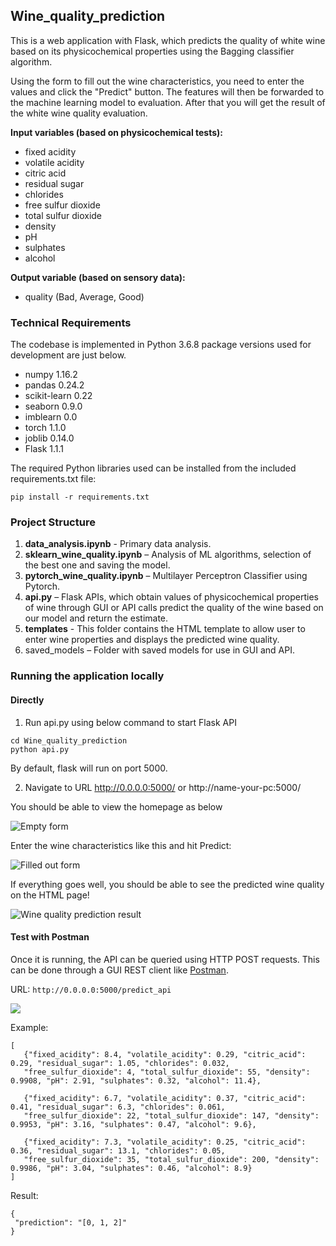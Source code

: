 ## Wine_quality_prediction
This is a web application with Flask, which predicts the quality of white wine based on its 
physicochemical properties using the Bagging classifier algorithm.

Using the form to fill out the wine characteristics, you need to enter the values and click the "Predict" button. 
The features will then be forwarded to the machine learning model to evaluation.
After that you will get the result of the white wine quality evaluation.

**Input variables (based on physicochemical tests):**
- fixed acidity
- volatile acidity
- citric acid
- residual sugar
- chlorides
- free sulfur dioxide
- total sulfur dioxide
- density
- pH
- sulphates
- alcohol

**Output variable (based on sensory data):**
- quality (Bad, Average, Good)

### Technical Requirements
The codebase is implemented in Python 3.6.8 package versions used for development are just below.
- numpy 1.16.2
- pandas 0.24.2
- scikit-learn 0.22
- seaborn 0.9.0
- imblearn 0.0
- torch 1.1.0
- joblib 0.14.0
- Flask 1.1.1

The required Python libraries used can be installed from the included requirements.txt file:
```
pip install -r requirements.txt
```

### Project Structure
1. **data_analysis.ipynb** - Primary data analysis.
2. **sklearn_wine_quality.ipynb** – Analysis of ML algorithms, selection of the best one and saving the model.
3. **pytorch_wine_quality.ipynb** – Multilayer Perceptron Classifier using Pytorch.
4. **api.py** – Flask APIs, which obtain values of physicochemical properties of wine through 
GUI or API calls predict the quality of the wine based on our model and return the estimate.
5. **templates** - This folder contains the HTML template to allow user to enter wine properties and displays the predicted wine quality.
6. saved_models – Folder with saved models for use in GUI and API.

### Running the application locally
#### Directly

1. Run api.py using below command to start Flask API
```
cd Wine_quality_prediction
python api.py
```
By default, flask will run on port 5000.

2. Navigate to URL http://0.0.0.0:5000/ or http://name-your-pc:5000/

You should be able to view the homepage as below

![](.screenshot/form.png "Empty form")

Enter the wine characteristics like this and hit Predict:

![](.screenshot/filled_out_form.png "Filled out form") 

If everything goes well, you should  be able to see the predicted wine quality on the HTML page!

![](.screenshot/result.png "Wine quality prediction result")

#### Test with Postman
Once it is running, the API can be queried using HTTP POST requests. 
This can be done through a GUI REST client like [Postman](https://www.getpostman.com/).

URL: ```http://0.0.0.0:5000/predict_api```

![](.screenshot/postman.png)

Example:
 ```
[
	{"fixed_acidity": 8.4, "volatile_acidity": 0.29, "citric_acid": 0.29, "residual_sugar": 1.05, "chlorides": 0.032, 
	"free_sulfur_dioxide": 4, "total_sulfur_dioxide": 55, "density": 0.9908, "pH": 2.91, "sulphates": 0.32, "alcohol": 11.4},
	
	{"fixed_acidity": 6.7, "volatile_acidity": 0.37, "citric_acid": 0.41, "residual_sugar": 6.3, "chlorides": 0.061, 
	"free_sulfur_dioxide": 22, "total_sulfur_dioxide": 147, "density": 0.9953, "pH": 3.16, "sulphates": 0.47, "alcohol": 9.6},	

	{"fixed_acidity": 7.3, "volatile_acidity": 0.25, "citric_acid": 0.36, "residual_sugar": 13.1, "chlorides": 0.05, 
	"free_sulfur_dioxide": 35, "total_sulfur_dioxide": 200, "density": 0.9986, "pH": 3.04, "sulphates": 0.46, "alcohol": 8.9}
]
 ```
Result:
 ```
{
  "prediction": "[0, 1, 2]"
}
 ```